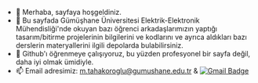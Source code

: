 - 👋 Merhaba, sayfaya hoşgeldiniz. 
- 👀 Bu sayfada Gümüşhane Üniversitesi Elektrik-Elektronik Mühendisliği'nde okuyan bazı öğrenci arkadaşlarımızın yaptığı tasarım/bitirme projelerinin bilgilerini ve kodlarını ve ayrıca aldıkları bazı derslerin materyallerini ilgili depolarda bulabilirsiniz.
- 🌱 Github'ı öğrenmeye çalışıyoruz, bu yüzden profesyonel bir sayfa değil, daha iyi olmak ümidiyle.
- 📫 Email adresimiz: m.tahakoroglu@gumushane.edu.tr & [![Gmail Badge](https://img.shields.io/badge/-dnshb92@gmail.com-c14438?style=flat-square&logo=Gmail&logoColor=white&link=mailto:dnshb92@gmail.com)](mailto:dnshb92@gmail.com)

<!---
taha-koroglu/taha-koroglu is a ✨ special ✨ repository because its `README.md` (this file) appears on your GitHub profile.
You can click the Preview link to take a look at your changes.
--->
